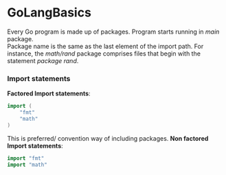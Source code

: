 # GoLangBasics
Every Go program is made up of packages. Program starts running in _main_ package.<br>
Package name is the same as the last element of the import path. For instance, the _math/rand_ package comprises files that begin with the statement _package rand_. 

### Import statements
**Factored Import statements**: 
```go
import (
	"fmt"
	"math"
)
```
This is preferred/ convention way of including packages.
**Non factored Import statements**: 
```go
import "fmt"
import "math"
```
